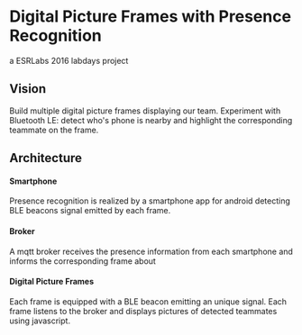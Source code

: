 # Digital Picture Frames with Presence Recognition
a ESRLabs 2016 labdays project

## Vision
Build multiple digital picture frames displaying our team. Experiment with Bluetooth LE: detect who's phone is nearby and highlight the corresponding teammate on the frame.

## Architecture

#### Smartphone
Presence recognition is realized by a smartphone app for android detecting BLE beacons signal emitted by each frame.

#### Broker
A mqtt broker receives the presence information from each smartphone and informs the corresponding frame about

#### Digital Picture Frames
Each frame is equipped with a BLE beacon emitting an unique signal. Each frame listens to the broker and displays pictures of detected teammates using javascript.
